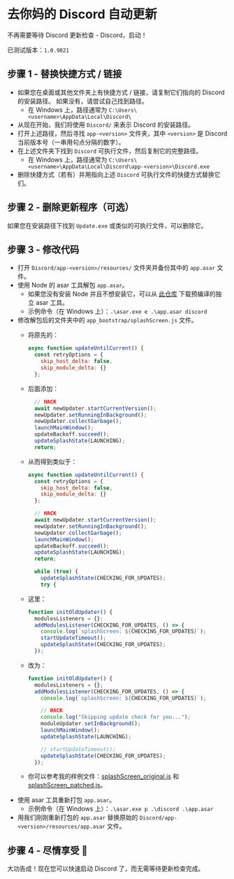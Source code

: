 # 去你妈的 Discord 自动更新

不再需要等待 Discord 更新检查 - Discord，启动！

已测试版本：`1.0.9021`

## 步骤 1 - 替换快捷方式 / 链接

- 如果您在桌面或其他文件夹上有快捷方式 / 链接，请复制它们指向的 Discord 的安装路径。 如果没有，请尝试自己找到路径。
    - 在 Windows 上，路径通常为 `C:\Users\<username>\AppData\Local\Discord\`
- 从现在开始，我们将使用 `Discord/` 来表示 Discord 的安装路径。
- 打开上述路径，然后寻找 `app-<version>` 文件夹，其中 `<version>` 是 Discord 当前版本号（一串用句点分隔的数字）。
- 在上述文件夹下找到 `Discord` 可执行文件，然后复制它的完整路径。
    - 在 Windows 上，路径通常为 `C:\Users\<username>\AppData\Local\Discord\app-<version>\Discord.exe`
- 删除快捷方式（若有）并用指向上述 `Discord` 可执行文件的快捷方式替换它们。

## 步骤 2 - 删除更新程序（可选）

如果您在安装路径下找到 `Update.exe` 或类似的可执行文件，可以删除它。

## 步骤 3 - 修改代码

- 打开 `Discord/app-<version>/resources/` 文件夹并备份其中的 `app.asar` 文件。
- 使用 Node 的 asar 工具解包 `app.asar`。
    - 如果您没有安装 Node 并且不想安装它，可以从 [此仓库](https://github.com/async3619/asar-exec/releases) 下载预编译的独立 asar 工具。
    - 示例命令（在 Windows 上）：`.\asar.exe e .\app.asar discord`
- 修改解包后的文件夹中的 `app_bootstrap/splashScreen.js` 文件。
    - 将原先的：

        ```js
        async function updateUntilCurrent() {
          const retryOptions = {
            skip_host_delta: false,
            skip_module_delta: {}
          };
        ```

    - 后面添加：

        ```js
          // HACK
          await newUpdater.startCurrentVersion();
          newUpdater.setRunningInBackground();
          newUpdater.collectGarbage();
          launchMainWindow();
          updateBackoff.succeed();
          updateSplashState(LAUNCHING);
          return;
        ```

    - 从而得到类似于：

        ```js
        async function updateUntilCurrent() {
          const retryOptions = {
            skip_host_delta: false,
            skip_module_delta: {}
          };

          // HACK
          await newUpdater.startCurrentVersion();
          newUpdater.setRunningInBackground();
          newUpdater.collectGarbage();
          launchMainWindow();
          updateBackoff.succeed();
          updateSplashState(LAUNCHING);
          return;

          while (true) {
            updateSplashState(CHECKING_FOR_UPDATES);
            try {
        ```

    - 这里：

        ```js
        function initOldUpdater() {
          modulesListeners = {};
          addModulesListener(CHECKING_FOR_UPDATES, () => {
            console.log(`splashScreen: ${CHECKING_FOR_UPDATES}`);
            startUpdateTimeout();
            updateSplashState(CHECKING_FOR_UPDATES);
          });
        ```

    - 改为：

        ```js
        function initOldUpdater() {
          modulesListeners = {};
          addModulesListener(CHECKING_FOR_UPDATES, () => {
            console.log(`splashScreen: ${CHECKING_FOR_UPDATES}`);

            // HACK
            console.log("Skipping update check for you...");
            moduleUpdater.setInBackground();
            launchMainWindow();
            updateSplashState(LAUNCHING);

            // startUpdateTimeout();
            updateSplashState(CHECKING_FOR_UPDATES);
          });
        ```

    - 你可以参考我的样例文件：[splashScreen_original.js](./examples/splashScreen_original.js) 和 [splashScreen_patched.js](./examples/splashScreen_patched.js)。
- 使用 asar 工具重新打包 `app.asar`。
    - 示例命令（在 Windows 上）：`.\asar.exe p .\discord .\app.asar`
- 用我们刚刚重新打包的 `app.asar` 替换原始的 `Discord/app-<version>/resources/app.asar` 文件。

## 步骤 4 - 尽情享受 🎉

大功告成！现在您可以快速启动 Discord 了，而无需等待更新检查完成。
